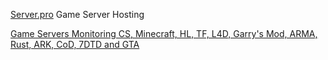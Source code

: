 
[Server.pro](https://server.pro/)
Game Server Hosting

[Game Servers Monitoring CS, Minecraft, HL, TF, L4D, Garry's Mod, ARMA, Rust, ARK, CoD, 7DTD and GTA](https://tsarvar.com/)
